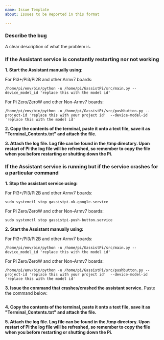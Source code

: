 ```yaml
---
name: Issue Template
about: Issues to be Reported in this format

---
```


### Describe the bug
A clear description of what the problem is.

### If the Assistant service is constantly restarting nor not working

**1. Start the Assistant manually using**:

For Pi3+/Pi3/Pi2B and other Armv7 boards:
```
/home/pi/env/bin/python -u /home/pi/GassistPi/src/main.py --device_model_id 'replace this with the model id'
```

For Pi Zero/ZeroW and other Non-Armv7 boards:
```
/home/pi/env/bin/python -u /home/pi/GassistPi/src/pushbutton.py --project-id 'replace this with your project id'  --device-model-id 'replace this with the model id'
```
**2. Copy the contents of the terminal, paste it onto a text file, save it as "Terminal_Contents.txt" and attach the file.**

**3. Attach the log file. Log file can be found in the /tmp directory. Upon restart of Pi the log file will be refreshed, so remember to copy the file when you before restarting or shutting down the Pi.**


### If the Assistant service is running but if the service crashes for a particular command  

**1. Stop the assistant service using:**

For Pi3+/Pi3/Pi2B and other Armv7 boards:
```
sudo systemctl stop gassistpi-ok-google.service
```

For Pi Zero/ZeroW and other Non-Armv7 boards:
```
sudo systemctl stop gassistpi-push-button.service
```

**2. Start the Assistant manually using:**

For Pi3+/Pi3/Pi2B and other Armv7 boards:
```
/home/pi/env/bin/python -u /home/pi/GassistPi/src/main.py --device_model_id 'replace this with the model id'
```

For Pi Zero/ZeroW and other Non-Armv7 boards:
```
/home/pi/env/bin/python -u /home/pi/GassistPi/src/pushbutton.py --project-id 'replace this with your project id'  --device-model-id 'replace this with the model id'
```

**3. Issue the command that crashes/crashed the assistant service.**
Paste the command below:
```

```
**4. Copy the contents of the terminal, paste it onto a text file, save it as "Terminal_Contents.txt" and attach the file.**

**5. Attach the log file. Log file can be found in the /tmp directory. Upon restart of Pi the log file will be refreshed, so remember to copy the file when you before restarting or shutting down the Pi.**
